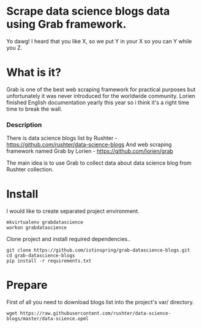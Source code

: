 # Scrape data science blogs data using Grab framework.

Yo dawg! I heard that you like X, so we put Y in your X so you can Y while you Z.

# What is it?

Grab is one of the best web scraping framework for practical purposes but unfortunately
it was never introduced for the worldwide community. Lorien finished English documentation
yearly this year so i think it's a right time time to break the wall.

### Description

There is data science blogs list by Rushter - https://github.com/rushter/data-science-blogs
And web scraping framework named Grab by Lorien - https://github.com/lorien/grab

The main idea is to use Grab to collect data about data science blog from Rushter collection.

# Install

I would like to create separated project environment.

```
mkvirtualenv grabdatascience
workon grabdatascience
```

Clone project and install required dependencies..

```
git clone https://github.com/istinspring/grab-datascience-blogs.git
cd grab-datascience-blogs
pip install -r requirements.txt
```

# Prepare

First of all you need to download blogs list into the project's var/ directory.

```
wget https://raw.githubusercontent.com/rushter/data-science-blogs/master/data-science.opml
```
